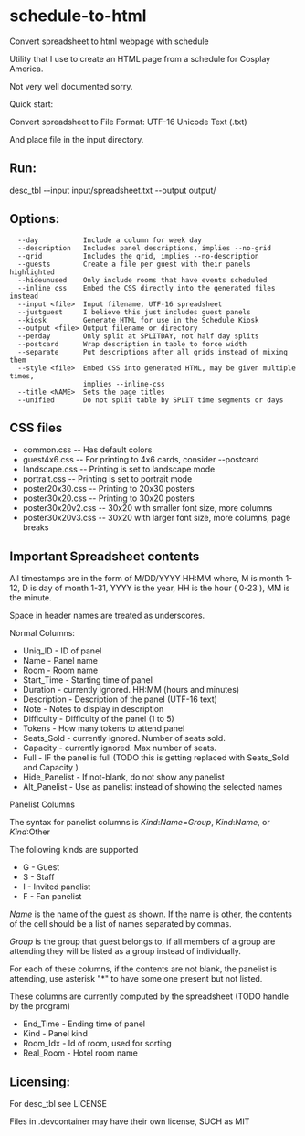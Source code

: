 # schedule-to-html
Convert spreadsheet to html webpage with schedule

Utility that I use to create an HTML page from a schedule for Cosplay America.

Not very well documented sorry.

Quick start:

Convert spreadsheet to File Format: UTF-16 Unicode Text (.txt)

And place file in the input directory.

## Run:

desc_tbl --input input/spreadsheet.txt --output output/

## Options:
```
  --day           Include a column for week day
  --description   Includes panel descriptions, implies --no-grid
  --grid          Includes the grid, implies --no-description
  --guests        Create a file per guest with their panels highlighted
  --hideunused    Only include rooms that have events scheduled
  --inline_css    Embed the CSS directly into the generated files instead
  --input <file>  Input filename, UTF-16 spreadsheet
  --justguest     I believe this just includes guest panels
  --kiosk         Generate HTML for use in the Schedule Kiosk
  --output <file> Output filename or directory
  --perday        Only split at SPLITDAY, not half day splits
  --postcard      Wrap description in table to force width
  --separate      Put descriptions after all grids instead of mixing them
  --style <file>  Embed CSS into generated HTML, may be given multiple times,
                  implies --inline-css
  --title <NAME>  Sets the page titles
  --unified       Do not split table by SPLIT time segments or days
```

## CSS files

* common.css -- Has default colors
* guest4x6.css -- For printing to 4x6 cards, consider --postcard
* landscape.css -- Printing is set to landscape mode
* portrait.css -- Printing is set to portrait mode
* poster20x30.css -- Printing to 20x30 posters
* poster30x20.css -- Printing to 30x20 posters
* poster30x20v2.css -- 30x20 with smaller font size, more columns
* poster30x20v3.css -- 30x20 with larger font size, more columns, page breaks

## Important Spreadsheet contents

All timestamps are in the form of M/DD/YYYY HH:MM where, M is month 1-12, D is
day of month 1-31, YYYY is the year, HH is the hour ( 0-23 ), MM is the minute.

Space in header names are treated as underscores.

Normal Columns:

* Uniq_ID - ID of panel
* Name - Panel name
* Room - Room name
* Start_Time - Starting time of panel
* Duration - currently ignored. HH:MM (hours and minutes)
* Description - Description of the panel (UTF-16 text)
* Note - Notes to display in description
* Difficulty - Difficulty of the panel (1 to 5)
* Tokens - How many tokens to attend panel
* Seats_Sold - currently ignored. Number of seats sold.
* Capacity - currently ignored. Max number of seats.
* Full - IF the panel is full (TODO this is getting replaced with Seats_Sold and
  Capacity )
* Hide_Panelist - If not-blank, do not show any panelist
* Alt_Panelist - Use as panelist instead of showing the selected names

Panelist Columns

The syntax for panelist columns is _Kind_:_Name_=_Group_, _Kind_:_Name_, or _Kind_:Other

The following kinds are supported

* G - Guest
* S - Staff
* I - Invited panelist
* F - Fan panelist

_Name_ is the name of the guest as shown. If the name is other, the contents of
the cell should be a list of names separated by commas.

_Group_ is the group that guest belongs to, if all members of a group are
attending they will be listed as a group instead of individually.

For each of these columns, if the contents are not blank, the panelist is
attending, use asterisk "*" to have some one present but not listed.

These columns are currently computed by the spreadsheet (TODO handle by the program)

* End_Time - Ending time of panel
* Kind - Panel kind
* Room_Idx - Id of room, used for sorting
* Real_Room - Hotel room name

## Licensing:

For desc_tbl see LICENSE

Files in .devcontainer may have their own license, SUCH as MIT
